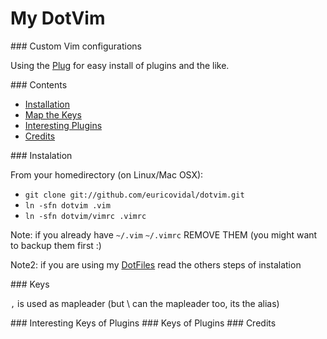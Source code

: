My DotVim
=========

<a name=my_configs>
### Custom Vim configurations

Using the [Plug](https://github.com/junegunn/vim-plug) for easy install of plugins and the like.

<a name=contents>
### Contents

* [Installation](#installation)
* [Map the Keys](#keys)
* [Interesting Plugins](#interesting)
* [Credits](#credits)

<a name=instalation>
### Instalation

From your homedirectory (on Linux/Mac OSX):

* `git clone git://github.com/euricovidal/dotvim.git`
* `ln -sfn dotvim .vim`
* `ln -sfn dotvim/vimrc .vimrc`

Note: if you already have `~/.vim` `~/.vimrc` REMOVE THEM (you might want to backup them first :)

Note2: if you are using my [DotFiles](https://github.com/euricovidal/dotfiles) read the others steps of instalation

<a name=keys>
### Keys

`,` is used as mapleader (but \ can the mapleader too, its the alias)

<a name=keys_of_pluginr>
### Interesting Keys of Plugins

<a name=interesting>
### Keys of Plugins

<a name=credits>
### Credits
